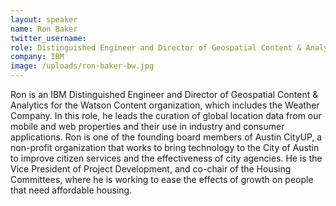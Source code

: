 ```yaml
---
layout: speaker
name: Ron Baker
twitter_username:
role: Distinguished Engineer and Director of Geospatial Content & Analytics
company: IBM
image: /uploads/ron-baker-bw.jpg
---
```


Ron is an IBM Distinguished Engineer and Director of Geospatial Content & Analytics for the Watson Content organization, which includes the Weather Company. In this role, he leads the curation of global location data from our mobile and web properties and their use in industry and consumer applications. Ron is one of the founding board members of Austin CityUP, a non-profit organization that works to bring technology to the City of Austin to improve citizen services and the effectiveness of city agencies. He is the Vice President of Project Development, and co-chair of the Housing Committees, where he is working to ease the effects of growth on people that need affordable housing.